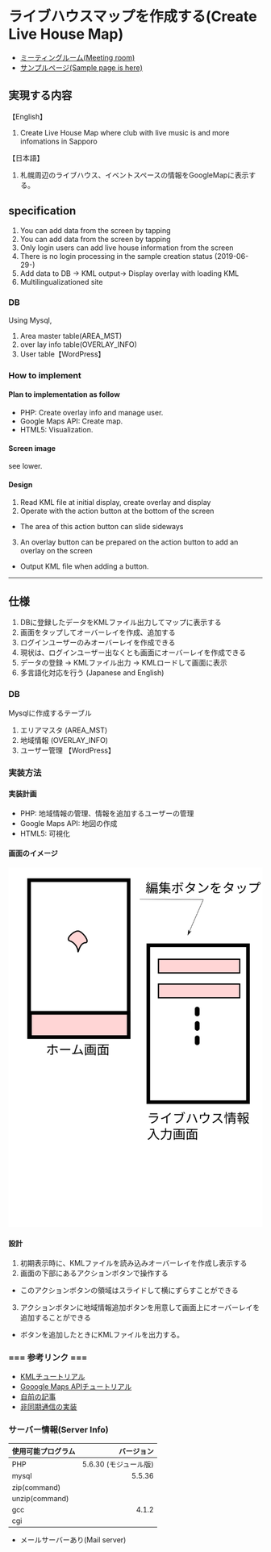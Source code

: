 # ライブハウスマップを作成する(Create Live House Map)
* [ミーティングルーム(Meeting room)](https://gitter.im/LiveHouseMap/community#)
* [サンプルページ(Sample page is here)](https://zenryokuservice.com/sample/js/SampleMap.html)

## 実現する内容
【English】
1. Create Live House Map where club with live music is and more infomations in Sapporo<br/>

【日本語】
1. 札幌周辺のライブハウス、イベントスペースの情報をGoogleMapに表示する。


## specification
1. You can add data from the screen by tapping
2. You can add data from the screen by tapping
3. Only login users can add live house information from the screen
4. There is no login processing in the sample creation status (2019-06-29-)
5. Add data to DB -> KML output-> Display overlay with loading KML
6. Multilingualizationed site

### DB
Using Mysql, 
1. Area master table(AREA_MST)
2. over lay info table(OVERLAY_INFO)
3. User table【WordPress】

### How to implement
#### Plan to implementation as follow
* PHP: Create overlay info and manage user.
* Google Maps API: Create map.
* HTML5: Visualization.

#### Screen image
see lower.

#### Design
1. Read KML file at initial display, create overlay and display
2. Operate with the action button at the bottom of the screen <BR/>
* The area of this action button can slide sideways
3. An overlay button can be prepared on the action button to add an overlay on the screen <br/>
* Output KML file when adding a button.

-----------------------------------------------
## 仕様
1. DBに登録したデータをKMLファイル出力してマップに表示する
2. 画面をタップしてオーバーレイを作成、追加する
3. ログインユーザーのみオーバーレイを作成できる
4. 現状は、ログインユーザー出なくとも画面にオーバーレイを作成できる
5. データの登録 -> KMLファイル出力 -> KMLロードして画面に表示
6. 多言語化対応を行う (Japanese and English)

### DB
Mysqlに作成するテーブル
1. エリアマスタ (AREA_MST)
2. 地域情報 (OVERLAY_INFO)
3. ユーザー管理 【WordPress】


### 実装方法
#### 実装計画
* PHP: 地域情報の管理、情報を追加するユーザーの管理
* Google Maps API: 地図の作成
* HTML5: 可視化

#### 画面のイメージ
![サンプルイメージ](https://github.com/ZenryokuService/LiveHouseMap/blob/master/sketch.svg)

#### 設計
1. 初期表示時に、KMLファイルを読み込みオーバーレイを作成し表示する
2. 画面の下部にあるアクションボタンで操作する<BR/>
* このアクションボタンの領域はスライドして横にずらすことができる
3. アクションボタンに地域情報追加ボタンを用意して画面上にオーバーレイを追加することができる<br/>
* ボタンを追加したときにKMLファイルを出力する。


### === 参考リンク ===
* [KMLチュートリアル](https://developers.google.com/kml/documentation/kml_tut?hl=ja)
* [Gooogle Maps APIチュートリアル](https://developers.google.com/maps/documentation/javascript/tutorial?hl=ja)
* [自前の記事](https://zenryokuservice.com/wp/category/website/googleapis/)
* [非同期通信の実装](https://ja.wikipedia.org/wiki/XMLHttpRequest)

### サーバー情報(Server Info)
|使用可能プログラム|バージョン|
|:-------------|-------:|
|PHP	|5.6.30 (モジュール版)|
|mysql|	5.5.36|
|zip(command)||
|unzip(command)||
|gcc|	4.1.2|
|cgi|
* メールサーバーあり(Mail server)
